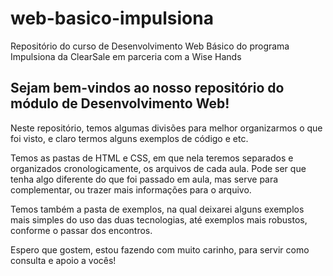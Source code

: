 # web-basico-impulsiona
Repositório do curso de Desenvolvimento Web Básico do programa Impulsiona da ClearSale em parceria com a Wise Hands

## Sejam bem-vindos ao nosso repositório do módulo de Desenvolvimento Web!

Neste repositório, temos algumas divisões para melhor organizarmos o que foi visto, e claro termos alguns exemplos de código e etc.

Temos as pastas de HTML e CSS, em que nela teremos separados e organizados cronologicamente, os arquivos de cada aula.
Pode ser que tenha algo diferente do que foi passado em aula, mas serve para complementar, ou trazer mais informações para o arquivo.

Temos também a pasta de exemplos, na qual deixarei alguns exemplos mais simples do uso das duas tecnologias, até exemplos mais robustos,
conforme o passar dos encontros.

Espero que gostem, estou fazendo com muito carinho, para servir como consulta e apoio a vocês!